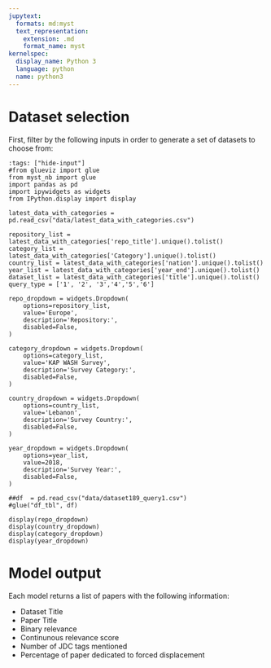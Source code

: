 ```yaml
---
jupytext:
  formats: md:myst
  text_representation:
    extension: .md
    format_name: myst
kernelspec:
  display_name: Python 3
  language: python
  name: python3
---
```


# Dataset selection

First, filter by the following inputs in order to generate a set of datasets to choose from:
```{code-cell} ipython3
:tags: ["hide-input"]
#from glueviz import glue
from myst_nb import glue
import pandas as pd
import ipywidgets as widgets
from IPython.display import display

latest_data_with_categories = pd.read_csv("data/latest_data_with_categories.csv")

repository_list = latest_data_with_categories['repo_title'].unique().tolist()
category_list = latest_data_with_categories['Category'].unique().tolist()
country_list = latest_data_with_categories['nation'].unique().tolist()
year_list = latest_data_with_categories['year_end'].unique().tolist()
dataset_list = latest_data_with_categories['title'].unique().tolist()
query_type = ['1', '2', '3','4','5','6']

repo_dropdown = widgets.Dropdown(
    options=repository_list,
    value='Europe',
    description='Repository:',
    disabled=False,
)

category_dropdown = widgets.Dropdown(
    options=category_list,
    value='KAP WASH Survey',
    description='Survey Category:',
    disabled=False,
)

country_dropdown = widgets.Dropdown(
    options=country_list,
    value='Lebanon',
    description='Survey Country:',
    disabled=False,
)

year_dropdown = widgets.Dropdown(
    options=year_list,
    value=2018,
    description='Survey Year:',
    disabled=False,
)

##df  = pd.read_csv("data/dataset189_query1.csv")
#glue("df_tbl", df)

display(repo_dropdown)
display(country_dropdown)
display(category_dropdown)
display(year_dropdown)
```

# Model output
Each model returns a list of papers with the following information:

* Dataset Title
* Paper Title
* Binary relevance
* Continunous relevance score
* Number of JDC tags mentioned
* Percentage of paper dedicated to forced displacement


